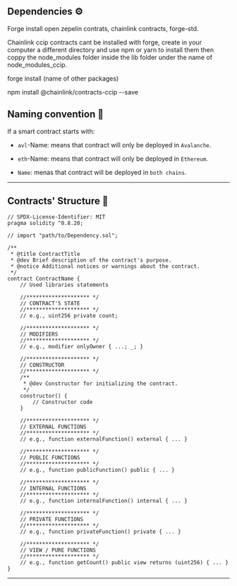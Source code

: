 ## Dependencies ⚙️

Forge install open zepelin contrats, chainlink contracts, forge-std.

Chainlink ccip contracts cant be installed with forge, create in your computer a different directory
and use npm or yarn to install them then coppy the node_modules folder inside the lib folder under the name
of node_modules_ccip.

forge install (name of other packages)

npm install @chainlink/contracts-ccip --save

## Naming convention 📝

If a smart contract starts with:

- `avl`-Name: means that contract will only be deployed in `Avalanche`.

- `eth`-Name: means that contract will only be deployed in `Ethereum`.

- `Name`: menas that contract will be deployed in `both chains`.

---

## Contracts' Structure 📜

```solidity
// SPDX-License-Identifier: MIT
pragma solidity ^0.8.20;

// import "path/to/Dependency.sol";

/**
 * @title ContractTitle
 * @dev Brief description of the contract's purpose.
 * @notice Additional notices or warnings about the contract.
 */
contract ContractName {
    // Used libraries statements

    //******************** */
    // CONTRACT'S STATE
    //******************** */
    // e.g., uint256 private count;

    //******************** */
    // MODIFIERS
    //******************** */
    // e.g., modifier onlyOwner { ...; _; }

    //******************** */
    // CONSTRUCTOR
    //******************** */
    /**
     * @dev Constructor for initializing the contract.
     */
    constructor() {
        // Constructor code
    }

    //******************** */
    // EXTERNAL FUNCTIONS
    //******************** */
    // e.g., function externalFunction() external { ... }

    //******************** */
    // PUBLIC FUNCTIONS
    //******************** */
    // e.g., function publicFunction() public { ... }

    //******************** */
    // INTERNAL FUNCTIONS
    //******************** */
    // e.g., function internalFunction() internal { ... }

    //******************** */
    // PRIVATE FUNCTIONS
    //******************** */
    // e.g., function privateFunction() private { ... }

    //******************** */
    // VIEW / PURE FUNCTIONS
    //******************** */
    // e.g., function getCount() public view returns (uint256) { ... }
}
```

---
